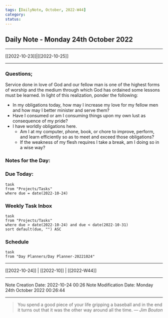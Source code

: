 ```yaml
---
tags: [DailyNote, October, 2022-W44]
category:
status:
---
```


## Daily Note - Monday 24th October 2022

---
[[2022-10-23]]|[[2022-10-25]]

---

### Questions;
Service done in love of God and our fellow man is one of the highest forms of worship and the medium through which God has ordained some lessons must be learned.  In light of this realization, ponder the following:
- In my obligations today, how may I increase my love for my fellow men and how may I better minister and serve them?
- Have I consumed or am I consuming things upon my own lust as consequence of my pride?
- I have worldly obligations here.  
	- Am I at my computer, phone, book, or chore to improve, perform, and learn efficiently so as to meet and exceed those obligations?  
	- If the weakness of my flesh requires I take a break, am I doing so in a wise way?

### Notes for the Day:


### Due Today:
```dataview
task
from "Projects/Tasks"
where due = date(2022-10-24)
```

### Weekly Task Inbox
```dataview
task
from "Projects/Tasks"
where due > date(2022-10-24) and due < date(2022-10-31)
sort default(due, "") ASC
```

### Schedule
```dataview
task
from "Day Planners/Day Planner-20221024"

```
---
[[2022-10-24]] | [[2022-10]] | [[2022-W44]]

---

Note Creation Date: 2022-10-24 00:26
Note Modification Date: Monday 24th October 2022 00:26:44 

--- 
> You spend a good piece of your life gripping a baseball and in the end it turns out that it was the other way around all the time.
> — <cite>Jim Bouton</cite>